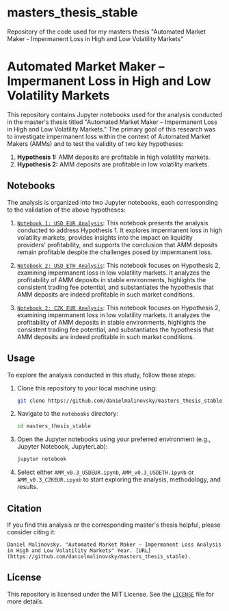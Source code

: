 # masters_thesis_stable
Repository of the code used for my masters thesis "Automated Market Maker - Impermanent Loss in High and Low Volatility Markets"

# Automated Market Maker – Impermanent Loss in High and Low Volatility Markets

This repository contains Jupyter notebooks used for the analysis conducted in the master's thesis titled "Automated Market Maker – Impermanent Loss in High and Low Volatility Markets." The primary goal of this research was to investigate impermanent loss within the context of Automated Market Makers (AMMs) and to test the validity of two key hypotheses:

1. **Hypothesis 1:** AMM deposits are profitable in high volatility markets.
2. **Hypothesis 2:** AMM deposits are profitable in low volatility markets.

## Notebooks

The analysis is organized into two Jupyter notebooks, each corresponding to the validation of the above hypotheses:

1. [`Notebook 1: USD EUR Analysis`](AMM_v0.3_USDEUR.ipynb): This notebook presents the analysis conducted to address Hypothesis 1. It explores impermanent loss in high volatility markets, provides insights into the impact on liquidity providers' profitability, and supports the conclusion that AMM deposits remain profitable despite the challenges posed by impermanent loss.

2. [`Notebook 2: USD ETH Analysis`](AMM_v0.3_USDETH.ipynb): This notebook focuses on Hypothesis 2, examining impermanent loss in low volatility markets. It analyzes the profitability of AMM deposits in stable environments, highlights the consistent trading fee potential, and substantiates the hypothesis that AMM deposits are indeed profitable in such market conditions.

2. [`Notebook 2: CZK EUR Analysis`](AMM_v0.3_CZKEUR.ipynb): This notebook focuses on Hypothesis 2, examining impermanent loss in low volatility markets. It analyzes the profitability of AMM deposits in stable environments, highlights the consistent trading fee potential, and substantiates the hypothesis that AMM deposits are indeed profitable in such market conditions.


## Usage

To explore the analysis conducted in this study, follow these steps:

1. Clone this repository to your local machine using:

   ```bash
   git clone https://github.com/danielmalinovsky/masters_thesis_stable.git
   ```

2. Navigate to the `notebooks` directory:

   ```bash
   cd masters_thesis_stable
   ```

3. Open the Jupyter notebooks using your preferred environment (e.g., Jupyter Notebook, JupyterLab):

   ```bash
   jupyter notebook
   ```

4. Select either `AMM_v0.3_USDEUR.ipynb`, `AMM_v0.3_USDETH.ipynb` or `AMM_v0.3_CZKEUR.ipynb` to start exploring the analysis, methodology, and results.

## Citation

If you find this analysis or the corresponding master's thesis helpful, please consider citing it:

```
Daniel Malinovsky. "Automated Market Maker – Impermanent Loss Analysis in High and Low Volatility Markets" Year. [URL](https://github.com/danielmalinovsky/masters_thesis_stable).
```

## License

This repository is licensed under the MIT License. See the [`LICENSE`](LICENSE) file for more details.
